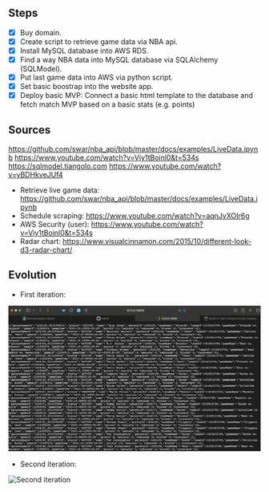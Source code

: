 
## Steps

- [x] Buy domain.
- [x] Create script to retrieve game data via NBA api.
- [x] Install MySQL database into AWS RDS.
- [x] Find a way NBA data into MySQL database via SQLAlchemy (SQLModel).
- [x] Put last game data into AWS via python script.
- [x] Set basic boostrap into the website app.
- [x] Deploy basic MVP: Connect a basic html template to the database and fetch match MVP based on a basic stats (e.g. points)

## Sources

https://github.com/swar/nba_api/blob/master/docs/examples/LiveData.ipynb
https://www.youtube.com/watch?v=Viy1tBoinl0&t=534s
https://sqlmodel.tiangolo.com
https://www.youtube.com/watch?v=yBDHkveJUf4

- Retrieve live game data: https://github.com/swar/nba_api/blob/master/docs/examples/LiveData.ipynb
- Schedule scraping:	https://www.youtube.com/watch?v=aqnJvXOIr6g
- AWS Security (user):	https://www.youtube.com/watch?v=Viy1tBoinl0&t=534s	
- Radar  chart: https://www.visualcinnamon.com/2015/10/different-look-d3-radar-chart/

## Evolution

- First iteration:

![First iteration](https://raw.githubusercontent.com/pipegalera/NBA-website-project/main/static/images/evolution_website/Screenshot%202023-10-11%20at%2017.09.18.png)

- Second iteration:

![Second iteration](https://raw.githubusercontent.com/pipegalera/NBA-website-project/main/static/images/evolution_website/Screenshot%202023-10-12%20at%2022.22.17?token=GHSAT0AAAAAACILUN2DILZLIUYW7LB623LWZJO4ZEA.png)



